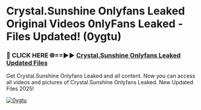 # Crystal.Sunshine Onlyfans Leaked Original Videos 0nlyFans Leaked - Files Updated! (0ygtu)

<h3>🔴 CLICK HERE 🌐==►► <a href="https://tinyurl.com/ms9xzufz" rel="nofollow">Crystal.Sunshine Onlyfans Leaked Updated Files</a></h3>

Get Crystal.Sunshine Onlyfans Leaked and all content. Now you can access all videos and pictures of Crystal.Sunshine Onlyfans Leaked. New Updated Files 2025!

[![0ygtu](https://i.imgur.com/PQ7UWWw.gif)](https://tinyurl.com/ms9xzufz)
